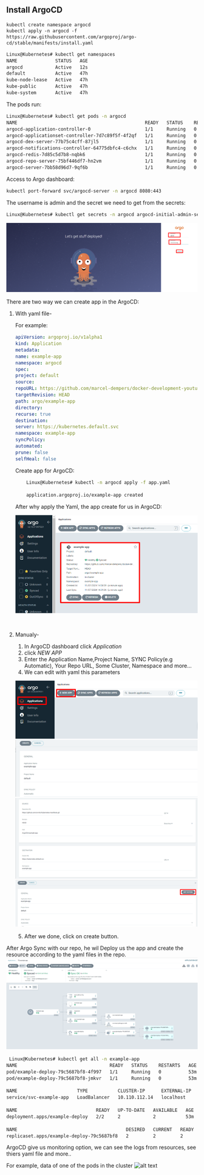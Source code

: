 ## Install ArgoCD

```
kubectl create namespace argocd
kubectl apply -n argocd -f https://raw.githubusercontent.com/argoproj/argo-cd/stable/manifests/install.yaml

```

```bash
Linux@Kubernetes# kubectl get namespaces
NAME              STATUS   AGE
argocd            Active   12s
default           Active   47h
kube-node-lease   Active   47h
kube-public       Active   47h
kube-system       Active   47h
```

The pods run:

```bash
Linux@Kubernetes# kubectl get pods -n argocd
NAME                                               READY   STATUS    RESTARTS   AGE
argocd-application-controller-0                    1/1     Running   0          3m26s
argocd-applicationset-controller-7d7c89f5f-4f2qf   1/1     Running   0          3m26s
argocd-dex-server-77b75c4cff-87jl5                 1/1     Running   0          3m26s
argocd-notifications-controller-64775dbfc4-c6chx   1/1     Running   0          3m26s
argocd-redis-7d85c5d7b8-nqbk6                      1/1     Running   0          3m26s
argocd-repo-server-75bf446df7-hn2vm                1/1     Running   0          3m26s
argocd-server-7bb58d96d7-9qf6b                     1/1     Running   0          3m26s

```

Access to Argo dashboard:

```bash
kubectl port-forward svc/argocd-server -n argocd 8080:443

```

The username is admin and the secret we need to get from the secrets:

```bash
Linux@Kubernetes# kubectl get secrets -n argocd argocd-initial-admin-secret -o jsonpath='{.data.password}' | base64 --decode

```

![alt text](Pic/image.png)

There are two way we can create app in the ArgoCD:

1.  With yaml file-

    For example:

    ```yaml
    apiVersion: argoproj.io/v1alpha1
    kind: Application
    metadata:
    name: example-app
    namespace: argocd
    spec:
    project: default
    source:
    repoURL: https://github.com/marcel-dempers/docker-development-youtube-series.git
    targetRevision: HEAD
    path: argo/example-app
    directory:
    recurse: true
    destination:
    server: https://kubernetes.default.svc
    namespace: example-app
    syncPolicy:
    automated:
    prune: false
    selfHeal: false
    ```

    Create app for ArgoCD:

    ```bash
        Linux@Kubernetes# kubectl -n argocd apply -f app.yaml

        application.argoproj.io/example-app created
    ```

    After why apply the Yaml, the app create for us in ArgoCD:

    ![alt text](Pic/image-1.png)

    <br>

2.  Manualy-

    1. In ArgoCD dashboard click _Application_
    2. click _NEW APP_
    3. Enter the Application Name,Project Name, SYNC Policy(e.g Automatic), Your Repo URL, Some Cluster, Namespace and more...
    4. We can edit with yaml this parameters

    ![alt text](Pic/image-3.png)
    ![alt text](Pic/image-4.png)
    ![alt text](Pic/image-5.png)
    ![alt text](Pic/image-6.png)

    5. After we done, click on create button.

After Argo Sync with our repo, he wil Deploy us the app and create the resource according to the yaml files in the repo.
![alt text](Pic/image-8.png)

```bash
 Linux@Kubernetes# kubectl get all -n example-app
NAME                                  READY   STATUS    RESTARTS   AGE
pod/example-deploy-79c5687bf8-4f997   1/1     Running   0          53m
pod/example-deploy-79c5687bf8-jmkvr   1/1     Running   0          53m

NAME                      TYPE           CLUSTER-IP      EXTERNAL-IP   PORT(S)        AGE
service/svc-example-app   LoadBalancer   10.110.112.14   localhost     80:32335/TCP   48m

NAME                             READY   UP-TO-DATE   AVAILABLE   AGE
deployment.apps/example-deploy   2/2     2            2           53m

NAME                                        DESIRED   CURRENT   READY   AGE
replicaset.apps/example-deploy-79c5687bf8   2         2         2       53m
```

ArgoCD give us monitoring option, we can see the logs from resources, see thiers yaml file and more..

For example, data of one of the pods in the cluster
![alt text](image-10.png)
